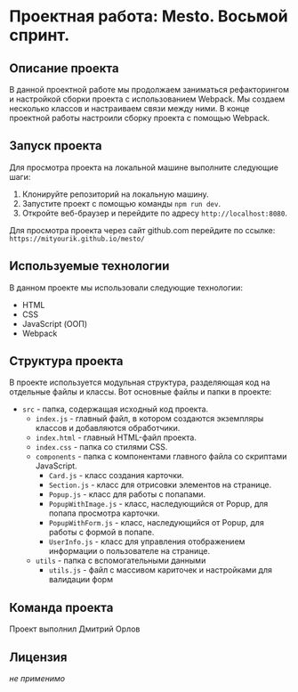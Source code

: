 # Проектная работа: Mesto. Восьмой спринт. 

## Описание проекта

В данной проектной работе мы продолжаем заниматься рефакторингом и настройкой сборки проекта с использованием Webpack. Мы создаем несколько классов и настраиваем связи между ними. В конце проектной работы настроили сборку проекта с помощью Webpack.

## Запуск проекта

Для просмотра проекта на локальной машине выполните следующие шаги:

1. Клонируйте репозиторий на локальную машину.
2. Запустите проект с помощью команды `npm run dev`.
3. Откройте веб-браузер и перейдите по адресу `http://localhost:8080`.

Для просмотра проекта через сайт github.com перейдите по ссылке: `https://mityourik.github.io/mesto/`

## Используемые технологии

В данном проекте мы использовали следующие технологии:

- HTML
- CSS
- JavaScript (ООП)
- Webpack

## Структура проекта

В проекте используется модульная структура, разделяющая код на отдельные файлы и классы. Вот основные файлы и папки в проекте:

- `src` - папка, содержащая исходный код проекта.
  - `index.js` - главный файл, в котором создаются экземпляры классов и добавляются обработчики.
  - `index.html` - главный HTML-файл проекта.
  - `index.css` - папка со стилями CSS.
  - `components` - папка с компонентами главного файла со скриптами JavaScript.
    - `Card.js` - класс создания карточки.
    - `Section.js` - класс для отрисовки элементов на странице.
    - `Popup.js` - класс для работы с попапами.
    - `PopupWithImage.js` - класс, наследующийся от Popup, для попапа просмотра карточки.
    - `PopupWithForm.js` - класс, наследующийся от Popup, для работы с формой в попапе.
    - `UserInfo.js` - класс для управления отображением информации о пользователе на странице.
  - `utils` - папка с вспомогательными данными
    - `utils.js` - файл с массивом кариточек и настройками для валидации форм

## Команда проекта

Проект выполнил Дмитрий Орлов

## Лицензия

*не применимо*
